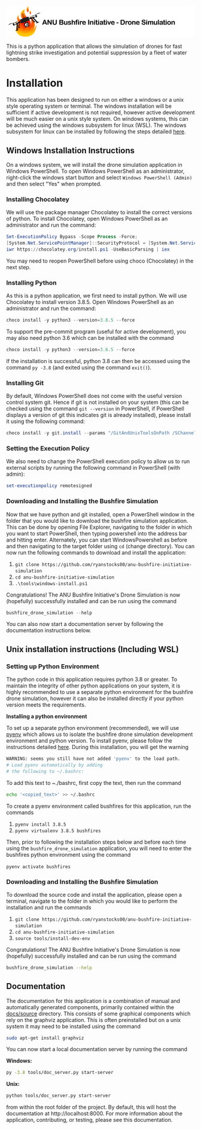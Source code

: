 [![ANU Bushfire Initiative Drone Logo](docs/source/drone_simulation_logo_with_title.png)](https://github.com/ryanstocks00/anu-bushfire-initiative-simulation)

This is a python application that allows the simulation of drones for fast lightning strike investigation and potential suppression by a fleet of water bombers.

# Installation

This application has been designed to run on either a windows or a unix style operating system or terminal. The windows installation will be sufficient if active development is not required, however active development will be much easier on a unix style system. On windows systems, this can be achieved using the windows subsystem for linux (WSL). The windows subsystem for linux can be installed by following the steps detailed [here](https://docs.microsoft.com/en-us/windows/wsl/install-win10).

## Windows Installation Instructions

On a windows system, we will install the drone simulation application in Windows PowerShell. To open Windows PowerShell as an administrator, right-click the windows start button and select ```Windows PowerShell (Admin)``` and then select "Yes" when prompted.

### Installing Chocolatey

We will use the package manager Chocolatey to install the correct versions of python. To install Chocolatey, open Windows PowerShell as an administrator and run the command:

```powershell
Set-ExecutionPolicy Bypass -Scope Process -Force;
[System.Net.ServicePointManager]::SecurityProtocol = [System.Net.ServicePointManager]::SecurityProtocol -bor 3072;
iwr https://chocolatey.org/install.ps1 -UseBasicParsing | iex
```

You may need to reopen PowerShell before using choco (Chocolatey) in the next step.

### Installing Python

As this is a python application, we first need to install python. We will use Chocolatey to install version 3.8.5. Open Windows PowerShell as an administrator and run the command:

```powershell
choco install -y python3 --version=3.8.5 --force
```

To support the pre-commit program (useful for active development), you may also need python 3.6 which can be installed with the command

```powershell
choco install -y python3 --version=3.6.5 --force
```

If the installation is successful, python 3.8 can then be accessed using the command ```py -3.8``` (and exited using the command ```exit()```).

### Installing Git

By default, Windows PowerShell does not come with the useful version control system git. Hence if git is not installed on your system (this can be checked using the command ```git --version``` in PowerShell, if PowerShell displays a version of git this indicates git is already installed), please install it using the following command:

```powershell
choco install -y git.install --params "/GitAndUnixToolsOnPath /SChannel /NoAutoCrlf"
```

### Setting the Execution Policy

We also need to change the PowerShell execution policy to allow us to run external scripts by running the following command in PowerShell (with admin):

```powershell
set-executionpolicy remotesigned
```

### Downloading and Installing the Bushfire Simulation

Now that we have python and git installed, open a PowerShell window in the folder that you would like to download the bushfire simulation application. This can be done by opening File Explorer, navigating to the folder in which you want to start PowerShell, then typing powershell into the address bar and hitting enter. Alternately, you can start WindowsPowershell as before and then navigating to the target folder using ```cd``` (change directory). You can now run the following commands to download and install the application:

1. ```git clone https://github.com/ryanstocks00/anu-bushfire-initiative-simulation```
2. ```cd anu-bushfire-initiative-simulation```
3. ```.\tools\windows-install.ps1```

Congratulations! The ANU Bushfire Initiative's Drone Simulation is now (hopefully) successfully installed and can be run using the command

```powershell
bushfire_drone_simulation --help
```

You can also now start a documentation server by following the documentation instructions below.

## Unix installation instructions (Including WSL)

### Setting up Python Environment

The python code in this application requires python 3.8 or greater. To maintain the integrity of other python applications on your system, it is highly recommended to use a separate python environment for the bushfire drone simulation, however it can also be installed directly if your python version meets the requirements.

__Installing a python environment__

To set up a separate python environment (recommended), we will use [pyenv](https://github.com/pyenv/pyenv) which allows us to isolate the bushfire drone simulation development environment and python version. To install pyenv, please follow the instructions detailed [here](https://realpython.com/intro-to-pyenv/). During this installation, you will get the warning

```bash
WARNING: seems you still have not added 'pyenv' to the load path.
# Load pyenv automatically by adding
# the following to ~/.bashrc:
```

To add this text to ~./bashrc, first copy the text, then run the command

```bash
echo '<copied_text>' >> ~/.bashrc
```

To create a pyenv environment called bushfires for this application, run the commands

1. ```pyenv install 3.8.5```
2. ```pyenv virtualenv 3.8.5 bushfires```

Then, prior to following the installation steps below and before each time using the ```bushfire_drone_simulation``` application, you will need to enter the bushfires python environment using the command

```pyenv activate bushfires```

### Downloading and Installing the Bushfire Simulation

To download the source code and install the application, please open a terminal, navigate to the folder in which you would like to perform the installation and run the commands

1. ```git clone https://github.com/ryanstocks00/anu-bushfire-initiative-simulation```
2. ```cd anu-bushfire-initiative-simulation```
3. ```source tools/install-dev-env```

Congratulations! The ANU Bushfire Initiative's Drone Simulation is now (hopefully) successfully installed and can be run using the command

```bash
bushfire_drone_simulation --help
```

## Documentation

The documentation for this application is a combination of manual and automatically generated components, primarily contained within the [docs/source](docs/source) directory. This consists of some graphical components which rely on the graphviz application. This is often preinstalled but on a unix system it may need to be installed using the command

```bash
sudo apt-get install graphviz
```

You can now start a local documentation server by running the command

**Windows:**
```bash
py -3.8 tools/doc_server.py start-server
```

**Unix:**
```bash
python tools/doc_server.py start-server
```

from within the root folder of the project. By default, this will host the documentation at http://localhost:8000. For more information about the application, contributing, or testing, please see this documentation.
